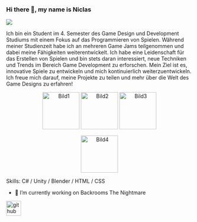 ### Hi there 👋, my name is Niclas
![](https://arturssmirnovs.github.io/github-profile-readme-generator/images/banner.png)

Ich bin ein Student im 4. Semester des Game Design und Development Studiums mit einem Fokus auf das Programmieren von Spielen. Während meiner Studienzeit habe ich an mehreren Game Jams teilgenommen und dabei meine Fähigkeiten weiterentwickelt. Ich habe eine Leidenschaft für das Erstellen von Spielen und bin stets daran interessiert, neue Techniken und Trends im Bereich Game Development zu erforschen. Mein Ziel ist es, innovative Spiele zu entwickeln und mich kontinuierlich weiterzuentwickeln. Ich freue mich darauf, meine Projekte zu teilen und mehr über die Welt des Game Designs zu erfahren!
<p align="center">
  <img src="https://example.com/bild1.png" alt="Bild1" width="100" />
  <img src="https://example.com/bild2.png" alt="Bild2" width="100" />
  <img src="https://example.com/bild3.png" alt="Bild3" width="100" />
</p>

<p align="center">
  <img src="https://example.com/bild4.png" alt="Bild4" width="100" />
</p>
Skills: C# / Unity / Blender / HTML / CSS

- 🔭 I’m currently working on Backrooms The Nightmare 


[<img src='https://cdn.jsdelivr.net/npm/simple-icons@3.0.1/icons/github.svg' alt='github' height='40'>](https://github.com/kingnic)  

